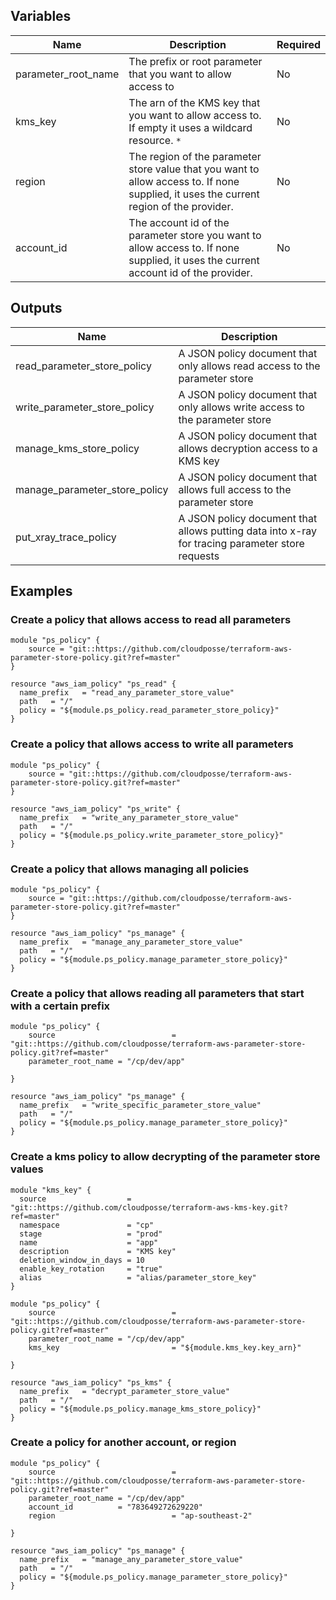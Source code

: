 
## Variables

| Name 								| Description 																																																														| Required 	|
|---------------------|-----------------------------------------------------------------------------------------------------------------------------------------|-----------|
| parameter_root_name | The prefix or root parameter that you want to allow access to 																																				  | No       	|
| kms_key 						| The arn of the KMS key that you want to allow access to. If empty it uses a wildcard resource. `*` 																			| No 				|
| region 							| The region of the parameter store value that you want to allow access to. If none supplied, it uses the current region of the provider. | No 				|
| account_id 					| The account id of the parameter store you want to allow access to. If none supplied, it uses the current account id of the provider. 		| No 				|

## Outputs

| Name  													| Description       																																							  |
|---------------------------------|---------------------------------------------------------------------------------------------------|
| read_parameter_store_policy 		| A JSON policy document that only allows read access to the parameter store  											|
| write_parameter_store_policy    | A JSON policy document that only allows write access to the parameter store 											|
| manage_kms_store_policy   			| A JSON policy document that allows decryption access to a KMS key           											|
| manage_parameter_store_policy 	| A JSON policy document that allows full access to the parameter store 		 											 	|
| put_xray_trace_policy 					| A JSON policy document that allows putting data into x-ray for tracing parameter store requests 	|

## Examples

### Create a policy that allows access to read all parameters

```hcl
module "ps_policy" {
	source = "git::https://github.com/cloudposse/terraform-aws-parameter-store-policy.git?ref=master"
}

resource "aws_iam_policy" "ps_read" {
  name_prefix   = "read_any_parameter_store_value"
  path   = "/"
  policy = "${module.ps_policy.read_parameter_store_policy}"
}
```

### Create a policy that allows access to write all parameters

```hcl
module "ps_policy" {
	source = "git::https://github.com/cloudposse/terraform-aws-parameter-store-policy.git?ref=master"
}

resource "aws_iam_policy" "ps_write" {
  name_prefix   = "write_any_parameter_store_value"
  path   = "/"
  policy = "${module.ps_policy.write_parameter_store_policy}"
}
```

### Create a policy that allows managing all policies
```hcl
module "ps_policy" {
	source = "git::https://github.com/cloudposse/terraform-aws-parameter-store-policy.git?ref=master"
}

resource "aws_iam_policy" "ps_manage" {
  name_prefix   = "manage_any_parameter_store_value"
  path   = "/"
  policy = "${module.ps_policy.manage_parameter_store_policy}"
}
```

### Create a policy that allows reading all parameters that start with a certain prefix
```hcl
module "ps_policy" {
	source 							= "git::https://github.com/cloudposse/terraform-aws-parameter-store-policy.git?ref=master"
	parameter_root_name = "/cp/dev/app"

}

resource "aws_iam_policy" "ps_manage" {
  name_prefix   = "write_specific_parameter_store_value"
  path   = "/"
  policy = "${module.ps_policy.manage_parameter_store_policy}"
}
```

### Create a kms policy to allow decrypting of the parameter store values
```hcl
module "kms_key" {
  source                  = "git::https://github.com/cloudposse/terraform-aws-kms-key.git?ref=master"
  namespace               = "cp"
  stage                   = "prod"
  name                    = "app"
  description             = "KMS key"
  deletion_window_in_days = 10
  enable_key_rotation     = "true"
  alias                   = "alias/parameter_store_key"
}

module "ps_policy" {
	source 							= "git::https://github.com/cloudposse/terraform-aws-parameter-store-policy.git?ref=master"
	parameter_root_name = "/cp/dev/app"
	kms_key 						= "${module.kms_key.key_arn}"

}

resource "aws_iam_policy" "ps_kms" {
  name_prefix   = "decrypt_parameter_store_value"
  path   = "/"
  policy = "${module.ps_policy.manage_kms_store_policy}"
}
```

### Create a policy for another account, or region
```hcl
module "ps_policy" {
	source 							= "git::https://github.com/cloudposse/terraform-aws-parameter-store-policy.git?ref=master"
	parameter_root_name = "/cp/dev/app"
	account_id          = "783649272629220"
	region 							= "ap-southeast-2"

}

resource "aws_iam_policy" "ps_manage" {
  name_prefix   = "manage_any_parameter_store_value"
  path   = "/"
  policy = "${module.ps_policy.manage_parameter_store_policy}"
}
```